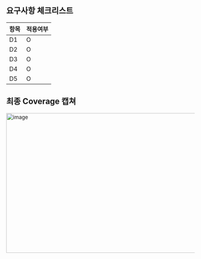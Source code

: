 
## 요구사항 체크리스트

| 항목 | 적용여부 | 
|---|---|
| D1 | O | 
| D2 |O | 
| D3 |O | 
| D4 |O | 
| D5 |O | 

## 최종 Coverage 캡쳐

<img width="720" height="373" alt="image" src="https://github.com/user-attachments/assets/fcb5d13b-c029-4abb-b5dd-c58512e6b2f6" />



